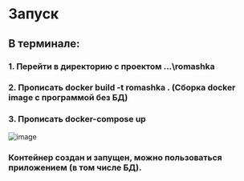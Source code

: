 # Запуск
## В терминале: 
### 1. Перейти в директорию с проектом ...\romashka
### 2. Прописать docker build -t romashka . (Сборка docker image с программой без БД)
### 3. Прописать docker-compose up
![image](https://github.com/user-attachments/assets/5bbb4100-f5ff-4cae-93be-c3195ff43a27)
### Контейнер создан и запущен, можно пользоваться приложением (в том числе БД).
